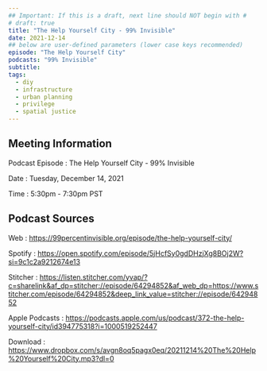 ```yaml
---
## Important: If this is a draft, next line should NOT begin with #
# draft: true
title: "The Help Yourself City - 99% Invisible"
date: 2021-12-14
## below are user-defined parameters (lower case keys recommended)
episode: "The Help Yourself City"
podcasts: "99% Invisible"
subtitle:
tags:
  - diy
  - infrastructure
  - urban planning
  - privilege
  - spatial justice
---
```


## Meeting Information

Podcast Episode
:   The Help Yourself City - 99% Invisible

Date
:   Tuesday, December 14, 2021

Time
:   5:30pm - 7:30pm PST

## Podcast Sources

Web
:   https://99percentinvisible.org/episode/the-help-yourself-city/

Spotify
:   https://open.spotify.com/episode/5jHcfSy0gdDHzjXg8BOj2W?si=9c1c2a9212674e13

Stitcher
:   https://listen.stitcher.com/yvap/?c=sharelink&af_dp=stitcher://episode/64294852&af_web_dp=https://www.stitcher.com/episode/64294852&deep_link_value=stitcher://episode/64294852

Apple Podcasts
:   https://podcasts.apple.com/us/podcast/372-the-help-yourself-city/id394775318?i=1000519252447

Download
:   https://www.dropbox.com/s/avgn8oq5pagx0eq/20211214%20The%20Help%20Yourself%20City.mp3?dl=0

